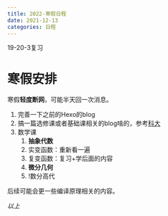 ```yaml
---
title: 2022-寒假日程
date: 2021-12-13
categories: 日程
---
```


19-20-3复习

<!-- more -->

# 寒假安排

寒假**轻度断网**，可能半天回一次消息。

1. 完善一下之前的Hexo的blog
2. 搞一篇选修课或者基础课相关的blog啥的，参考[科大](http://home.ustc.edu.cn/~yx3x/USTCdata.html)
3. 数学课
   1. **抽象代数**
   2. 实变函数：重新看一遍
   3. 复变函数：复习+学后面的内容
   4. **微分几何**
   5. !数分高代

后续可能会更一些编译原理相关的内容。

*以上*
